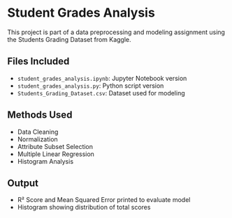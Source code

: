 # Student Grades Analysis

This project is part of a data preprocessing and modeling assignment using the Students Grading Dataset from Kaggle.

## Files Included
- `student_grades_analysis.ipynb`: Jupyter Notebook version
- `student_grades_analysis.py`: Python script version
- `Students_Grading_Dataset.csv`: Dataset used for modeling

## Methods Used
- Data Cleaning
- Normalization
- Attribute Subset Selection
- Multiple Linear Regression
- Histogram Analysis

## Output
- R² Score and Mean Squared Error printed to evaluate model
- Histogram showing distribution of total scores
